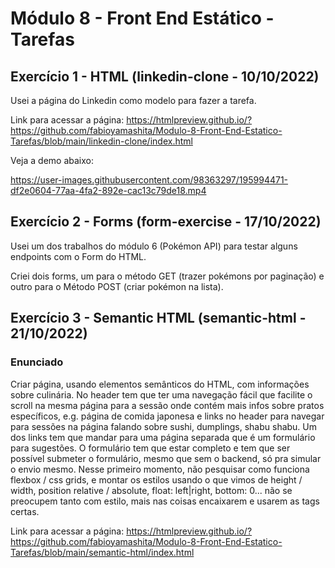 # Módulo 8 - Front End Estático - Tarefas

## Exercício 1 - HTML (linkedin-clone - 10/10/2022)

Usei a página do Linkedin como modelo para fazer a tarefa. 

Link para acessar a página: https://htmlpreview.github.io/?https://github.com/fabioyamashita/Modulo-8-Front-End-Estatico-Tarefas/blob/main/linkedin-clone/index.html

Veja a demo abaixo:

https://user-images.githubusercontent.com/98363297/195994471-df2e0604-77aa-4fa2-892e-cac13c79de18.mp4

## Exercício 2 - Forms (form-exercise - 17/10/2022)

Usei um dos trabalhos do módulo 6 (Pokémon API) para testar alguns endpoints com o Form do HTML.

Criei dois forms, um para o método GET (trazer pokémons por paginação) e outro para o Método POST (criar pokémon na lista).

## Exercício 3 - Semantic HTML (semantic-html - 21/10/2022)

### Enunciado

Criar página, usando elementos semânticos do HTML, com informações sobre culinária. No header tem que ter uma navegação fácil que facilite o scroll na mesma página para a sessão onde contém mais infos sobre pratos específicos, e.g. página de comida japonesa e links no header para navegar para sessões na página falando sobre sushi, dumplings, shabu shabu. Um dos links tem que mandar para uma página separada que é um formulário para sugestões. O formulário tem que estar completo e tem que ser possível submeter o formulário, mesmo que sem o backend, só pra simular o envio mesmo. Nesse primeiro momento, não pesquisar como funciona flexbox / css grids, e montar os estilos usando o que vimos de height / width, position relative / absolute, float: left|right, bottom: 0... não se preocupem tanto com estilo, mais nas coisas encaixarem e usarem as tags certas.

Link para acessar a página: https://htmlpreview.github.io/?https://github.com/fabioyamashita/Modulo-8-Front-End-Estatico-Tarefas/blob/main/semantic-html/index.html
